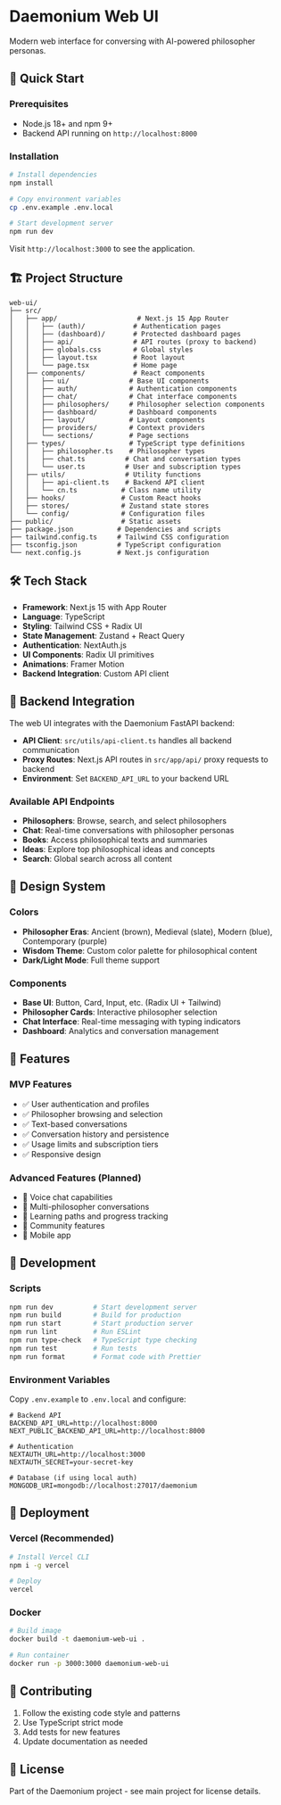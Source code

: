 # Daemonium Web UI

Modern web interface for conversing with AI-powered philosopher personas.

## 🚀 Quick Start

### Prerequisites

- Node.js 18+ and npm 9+
- Backend API running on `http://localhost:8000`

### Installation

```bash
# Install dependencies
npm install

# Copy environment variables
cp .env.example .env.local

# Start development server
npm run dev
```

Visit `http://localhost:3000` to see the application.

## 🏗️ Project Structure

```
web-ui/
├── src/
│   ├── app/                    # Next.js 15 App Router
│   │   ├── (auth)/            # Authentication pages
│   │   ├── (dashboard)/       # Protected dashboard pages
│   │   ├── api/               # API routes (proxy to backend)
│   │   ├── globals.css        # Global styles
│   │   ├── layout.tsx         # Root layout
│   │   └── page.tsx           # Home page
│   ├── components/            # React components
│   │   ├── ui/               # Base UI components
│   │   ├── auth/             # Authentication components
│   │   ├── chat/             # Chat interface components
│   │   ├── philosophers/     # Philosopher selection components
│   │   ├── dashboard/        # Dashboard components
│   │   ├── layout/           # Layout components
│   │   ├── providers/        # Context providers
│   │   └── sections/         # Page sections
│   ├── types/                # TypeScript type definitions
│   │   ├── philosopher.ts    # Philosopher types
│   │   ├── chat.ts          # Chat and conversation types
│   │   └── user.ts          # User and subscription types
│   ├── utils/               # Utility functions
│   │   ├── api-client.ts    # Backend API client
│   │   └── cn.ts           # Class name utility
│   ├── hooks/              # Custom React hooks
│   ├── stores/             # Zustand state stores
│   └── config/             # Configuration files
├── public/                 # Static assets
├── package.json           # Dependencies and scripts
├── tailwind.config.ts     # Tailwind CSS configuration
├── tsconfig.json          # TypeScript configuration
└── next.config.js         # Next.js configuration
```

## 🛠️ Tech Stack

- **Framework**: Next.js 15 with App Router
- **Language**: TypeScript
- **Styling**: Tailwind CSS + Radix UI
- **State Management**: Zustand + React Query
- **Authentication**: NextAuth.js
- **UI Components**: Radix UI primitives
- **Animations**: Framer Motion
- **Backend Integration**: Custom API client

## 🔌 Backend Integration

The web UI integrates with the Daemonium FastAPI backend:

- **API Client**: `src/utils/api-client.ts` handles all backend communication
- **Proxy Routes**: Next.js API routes in `src/app/api/` proxy requests to backend
- **Environment**: Set `BACKEND_API_URL` to your backend URL

### Available API Endpoints

- **Philosophers**: Browse, search, and select philosophers
- **Chat**: Real-time conversations with philosopher personas
- **Books**: Access philosophical texts and summaries
- **Ideas**: Explore top philosophical ideas and concepts
- **Search**: Global search across all content

## 🎨 Design System

### Colors
- **Philosopher Eras**: Ancient (brown), Medieval (slate), Modern (blue), Contemporary (purple)
- **Wisdom Theme**: Custom color palette for philosophical content
- **Dark/Light Mode**: Full theme support

### Components
- **Base UI**: Button, Card, Input, etc. (Radix UI + Tailwind)
- **Philosopher Cards**: Interactive philosopher selection
- **Chat Interface**: Real-time messaging with typing indicators
- **Dashboard**: Analytics and conversation management

## 📱 Features

### MVP Features
- ✅ User authentication and profiles
- ✅ Philosopher browsing and selection
- ✅ Text-based conversations
- ✅ Conversation history and persistence
- ✅ Usage limits and subscription tiers
- ✅ Responsive design

### Advanced Features (Planned)
- 🔄 Voice chat capabilities
- 🔄 Multi-philosopher conversations
- 🔄 Learning paths and progress tracking
- 🔄 Community features
- 🔄 Mobile app

## 🔧 Development

### Scripts

```bash
npm run dev          # Start development server
npm run build        # Build for production
npm run start        # Start production server
npm run lint         # Run ESLint
npm run type-check   # TypeScript type checking
npm run test         # Run tests
npm run format       # Format code with Prettier
```

### Environment Variables

Copy `.env.example` to `.env.local` and configure:

```env
# Backend API
BACKEND_API_URL=http://localhost:8000
NEXT_PUBLIC_BACKEND_API_URL=http://localhost:8000

# Authentication
NEXTAUTH_URL=http://localhost:3000
NEXTAUTH_SECRET=your-secret-key

# Database (if using local auth)
MONGODB_URI=mongodb://localhost:27017/daemonium
```

## 🚀 Deployment

### Vercel (Recommended)

```bash
# Install Vercel CLI
npm i -g vercel

# Deploy
vercel
```

### Docker

```bash
# Build image
docker build -t daemonium-web-ui .

# Run container
docker run -p 3000:3000 daemonium-web-ui
```

## 🤝 Contributing

1. Follow the existing code style and patterns
2. Use TypeScript strict mode
3. Add tests for new features
4. Update documentation as needed

## 📄 License

Part of the Daemonium project - see main project for license details.
